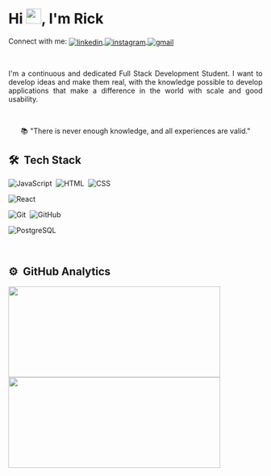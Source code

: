<h1 align="left"> Hi <img src="https://raw.githubusercontent.com/kaueMarques/kaueMarques/master/hi.gif" width="30px">, I'm Rick</h1>

<p align="left">
  Connect with me:
  <a href="https://www.linkedin.com/in/rickpereira1/" target="_blank">
    <img align="center" src="https://img.shields.io/badge/-Rick Linkedin-05122A?style=flat&logo=linkedin" alt="linkedin"/>
  </a>
  <a href="https://www.instagram.com/rick_elvys/" target="_blank">
    <img align="center" src="https://img.shields.io/badge/-Rick Instagram-05122A?style=flat&logo=instagram" alt="instagram"/>
  </a>
  <a href="mailto:rickelvyspereira@gmail.com" target="_blank">
    <img align="center" src="https://img.shields.io/badge/-Rick Email-05122A?style=flat&logo=gmail" alt="gmail"/> 
  </a>
</p>

<br>

<div align="center">

  <p align="justify">
I'm a continuous and dedicated Full Stack Development Student.
I want to develop ideas and make them real, with the knowledge possible to develop applications that make a difference in the world with scale and good usability.
  </p>

  <br>

📚 "There is never enough knowledge, and all experiences are valid."

</div>

## 🛠 &nbsp;Tech Stack

![JavaScript](https://img.shields.io/badge/-JavaScript-05122A?style=flat&logo=javascript)&nbsp;
![HTML](https://img.shields.io/badge/-HTML-05122A?style=flat&logo=HTML5)&nbsp;
![CSS](https://img.shields.io/badge/-CSS-05122A?style=flat&logo=CSS3&logoColor=1572B6)&nbsp;

![React](https://img.shields.io/badge/-React-05122A?style=flat&logo=react)&nbsp;

![Git](https://img.shields.io/badge/-Git-05122A?style=flat&logo=git)&nbsp;
![GitHub](https://img.shields.io/badge/-GitHub-05122A?style=flat&logo=github)&nbsp;

![PostgreSQL](https://img.shields.io/badge/-PostgreSQL-05122A?style=flat&logo=postgresql)

<br>

## ⚙️ &nbsp;GitHub Analytics

<div align="left">
  <a href="https://github.com/rickelvys">
  <img height="180em" width="420" src="https://github-readme-stats.vercel.app/api?username=rickelvys&show_icons=true&theme=midnight-purple&include_all_commits=true&count_private=true"/>
  <img height="180em" width="420" src="https://github-readme-stats.vercel.app/api/top-langs/?username=rickelvys&layout=compact&langs_count=7&theme=midnight-purple"/>
</div>
